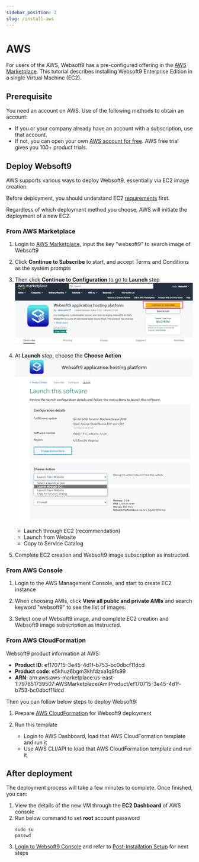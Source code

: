 ```yaml
---
sidebar_position: 2
slug: /install-aws
---
```



# AWS

For users of the AWS, Websoft9 has a pre-configured offering in the [AWS Marketplace](https://aws.amazon.com/marketplace/seller-profile?id=c639a579-182c-4d30-8578-4d4d89fba658). This tutorial describes installing Websoft9 Enterprise Edition in a single Virtual Machine (EC2).   

## Prerequisite

You need an account on AWS. Use of the following methods to obtain an account:

- If you or your company already have an account with a subscription, use that account. 
- If not, you can open your own [AWS account for free](https://aws.amazon.com/cn/free). AWS free trial gives you 100+ product trials. 

## Deploy Websoft9

AWS supports various ways to deploy Websoft9, essentially via EC2 image creation.  

Before deployment, you should understand EC2 [requirements](./requirements) first.     

Regardless of which deployment method you choose, AWS will initiate the deployment of a new EC2.  

### From AWS Marketplace

1. Login to [AWS Marketplace](https://azuremarketplace.microsoft.com/en-us/marketplace/apps), input the key "websoft9" to search image of Websoft9

2. Click **Continue to Subscribe** to start, and accept Terms and Conditions as the system prompts

3. Then click **Continue to Configuration** to go to **Launch** step
   ![开始订阅镜像](./assets/aws-rs-websoft9.png)

4. At **Launch** step, choose the **Choose Action**
   ![开始载入镜像](./assets/aws-imagecreate2-websoft9.png)

   - Launch through EC2 (recommendation)
   - Launch from Website
   - Copy to Service Catalog

5. Complete EC2 creation and Websoft9 image subscription as instructed.

### From AWS Console

1. Login to the AWS Management Console, and start to create EC2 instance

2. When choosing AMIs, click **View all public and private AMIs** and search keyword "websoft9" to see the list of images. 

3. Select one of Websoft9 image, and complete EC2 creation and Websoft9 image subscription as instructed.

### From AWS CloudFormation

Websoft9 product information at AWS:

- **Product ID**: ef170715-3e45-4d1f-b753-bc0dbcf11dcd
- **Product code**: e5khuz6bgm3khfdzxa1q9fs99
- **ARN**: arn:aws:aws-marketplace:us-east-1:797851739507:AWSMarketplace/AmiProduct/ef170715-3e45-4d1f-b753-bc0dbcf11dcd

Then you can follow below steps to deploy Websoft9:  

1. Prepare [AWS CloudFormation](https://aws.amazon.com/cloudformation) for Websoft9 deployment

2. Run this template

   - Login to AWS Dashboard, load that AWS CloudFormation template and run it
   - Use AWS CLI/API to load that AWS CloudFormation template and run it

## After deployment

The deployment process will take a few minutes to complete. Once finished, you can:

1. View the details of the new VM through the **EC2 Dashboard** of AWS console
2. Run below command to set **root** account password
   ```
   sudo su
   passwd
   ```
3. [Login to Websoft9 Console](./login-console) and refer to [Post-Installation Setup](./install-setup) for next steps

